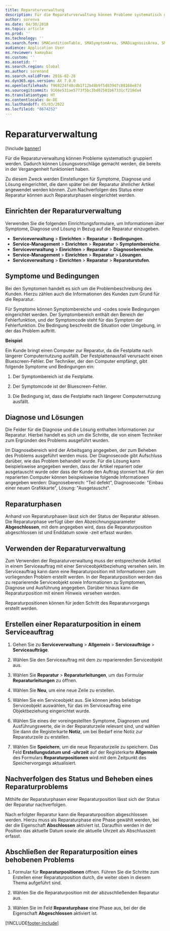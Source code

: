 ```yaml
---
title: Reparaturverwaltung
description: Für die Reparaturverwaltung können Probleme systematisch gruppiert werden. Dadurch können Lösungsvorschläge gemacht werden, die bereits in der Vergangenheit funktioniert haben.
author: sorenva
ms.date: 04/30/2018
ms.topic: article
ms.prod: ''
ms.technology: ''
ms.search.form: SMAConditionTable, SMASymptomArea, SMADiagnosisArea, SMAResolutionTable, SMARepairStage
audience: Application User
ms.reviewer: kamaybac
ms.custom: ''
ms.assetid: ''
ms.search.region: Global
ms.author: sorenand
ms.search.validFrom: 2016-02-28
ms.dyn365.ops.version: AX 7.0.0
ms.openlocfilehash: f969224f48cdb1f12b48b9f5d839d7c88168e87d
ms.sourcegitcommit: 9166e531ae5773f5bc3bd02501b67331cf216da4
ms.translationtype: HT
ms.contentlocale: de-DE
ms.lasthandoff: 05/03/2022
ms.locfileid: "8674252"
---
```

# <a name="repair-management"></a>Reparaturverwaltung       

[!include [banner](../includes/banner.md)]


Für die Reparaturverwaltung können Probleme systematisch gruppiert werden. Dadurch können Lösungsvorschläge gemacht werden, die bereits in der Vergangenheit funktioniert haben.

Zu diesem Zweck werden Einstellungen für Symptome, Diagnose und Lösung eingerichtet, die dann später bei der Reparatur ähnlicher Artikel angewendet werden können. Zum Nachverfolgen des Status einer Reparatur können auch Reparaturphasen eingerichtet werden.

## <a name="setting-up-repair-management"></a>Einrichten der Reparaturverwaltung

Verwenden Sie die folgenden Einrichtungsformulare, um Informationen über Symptome, Diagnose und Lösung in Bezug auf die Reparatur einzugeben.

- **Serviceverwaltung** \> **Einrichten** \> **Reparatur** \> **Bedingungen**.
- **Service-Management** \> **Einrichten** \> **Reparatur** \> **Symptombereiche**.
-  **Serviceverwaltung** \> **Einrichten** \> **Reparatur** \> **Diagnosebereiche**.
- **Service-Management** \> **Einrichten** \> **Reparatur** \> **Lösungen**.
- **Serviceverwaltung** \> **Einrichten** \> **Reparatur** \> **Reparaturstufen**.

## <a name="symptoms-and-conditions"></a>Symptome und Bedingungen

Bei den Symptomen handelt es sich um die Problembeschreibung des Kunden. Hierzu zählen auch die Informationen des Kunden zum Grund für die Reparatur.

Für Symptome können Symptombereiche und -codes sowie Bedingungen eingerichtet werden. Der Symptombereich enthält den Bereich der Fehlerfunktion, und der Symptomcode steht für das Symptom der Fehlerfunktion. Die Bedingung beschreibt die Situation oder Umgebung, in der das Problem auftritt.

**Beispiel**

Ein Kunde bringt einen Computer zur Reparatur, da die Festplatte nach längerer Computernutzung ausfällt. Der Festplattenausfall verursacht einen Bluescreen-Fehler. Der Techniker, der den Computer empfängt, gibt folgende Symptome und Bedingungen ein:

1.  Der Symptombereich ist die Festplatte.

2.  Der Symptomcode ist der Bluescreen-Fehler.

3.  Die Bedingung ist, dass die Festplatte nach längerer Computernutzung ausfällt.

## <a name="diagnosis-and-resolutions"></a>Diagnose und Lösungen

Die Felder für die Diagnose und die Lösung enthalten Informationen zur Reparatur. Hierbei handelt es sich um die Schritte, die von einem Techniker zum Ergründen des Problems ausgeführt wurden.

Im Diagnosebereich wird der Arbeitsgang angegeben, der zum Beheben des Problems ausgeführt werden muss. Der Diagnosecode gibt Aufschluss darüber, wie das Problem behandelt wurde. Für die Lösung kann beispielsweise angegeben werden, dass der Artikel repariert oder ausgetauscht wurde oder dass der Kunde den Auftrag storniert hat. Für den reparierten Computer können beispielsweise folgende Informationen angegeben werden: Diagnosebereich: "Teil defekt", Diagnosecode: "Einbau einer neuen Grafikkarte", Lösung: "Ausgetauscht".

## <a name="repair-stages"></a>Reparaturphasen

Anhand von Reparaturphasen lässt sich der Status der Reparatur ablesen. Die Reparaturphase verfügt über den Abzeichnungsparameter **Abgeschlossen**, mit dem angegeben wird, dass die Reparaturposition abgeschlossen ist und Enddatum sowie -zeit erfasst wurden.

## <a name="applying-repair-management"></a>Verwenden der Reparaturverwaltung

Zum Verwenden der Reparaturverwaltung muss der entsprechende Artikel in einem Serviceauftrag mit einer Serviceobjektbeziehung versehen sein. Im Serviceauftrag kann dann eine Reparaturposition mit Informationen zum vorliegenden Problem erstellt werden. In der Reparaturposition werden das zu reparierende Serviceobjekt sowie Informationen zu Symptomen, Diagnose und Ausführung angegeben. Darüber hinaus kann die Reparaturposition mit einem Hinweis versehen werden.

Reparaturpositionen können für jeden Schritt des Reparaturvorgangs erstellt werden.

## <a name="create-a-repair-line-on-a-service-order"></a>Erstellen einer Reparaturposition in einem Serviceauftrag

1.  Gehen Sie zu **Serviceverwaltung** \> **Allgemein** \> **Serviceaufträge** \> **Serviceaufträge**.

2.  Wählen Sie den Serviceauftrag mit dem zu reparierenden Serviceobjekt aus.

3.  Wählen Sie **Reparatur** \> **Reparaturleitungen**, um das Formular **Reparaturleitungen** zu öffnen.

4.  Wählen Sie **Neu**, um eine neue Zeile zu erstellen.

5.  Wählen Sie ein Serviceobjekt aus. Sie können jedes beliebige Serviceobjekt auswählen, für das im Serviceauftrag eine Objektbeziehung eingerichtet wurde.

6.  Wählen Sie eines der voreingestellten Symptome, Diagnosen und Ausführungswerte, die in der Reparaturzeile relevant sind, und wählen Sie dann die Registerkarte **Notiz**, um bei Bedarf eine Notiz zur Reparaturzeile zu erstellen.

7.  Wählen Sie **Speichern**, um die neue Reparaturzeile zu speichern. Das Feld **Erstellungsdatum und -uhrzeit** auf der Registerkarte **Allgemein** des Formulars **Reparaturpositionen** wird mit dem Zeitpunkt des Speichervorgangs aktualisiert.

## <a name="tracking-progress-and-resolving-a-repair-issue"></a>Nachverfolgen des Status und Beheben eines Reparaturproblems

Mithilfe der Reparaturphasen einer Reparaturposition lässt sich der Status der Reparatur nachverfolgen.

Nach erfolgter Reparatur kann die Reparaturposition abgeschlossen werden. Hierzu muss als Reparaturphase eine Phase gewählt werden, bei der die Eigenschaft **Abschlossen** aktiviert ist. Daraufhin werden in der Position das aktuelle Datum sowie die aktuelle Uhrzeit als Abschlusszeit erfasst.

## <a name="close-a-repair-line-for-a-resolved-issue"></a>Abschließen der Reparaturposition eines behobenen Problems

1.  Formular für **Reparaturpositionen** öffnen. Führen Sie die Schritte zum Erstellen einer Reparaturposition durch, die weiter oben in diesem Thema aufgeführt sind.

2.  Wählen Sie die Reparaturposition mit der abzuschließenden Reparatur aus.

3.  Wählen Sie im Feld **Reparaturphase** eine Phase aus, bei der die Eigenschaft **Abgeschlossen** aktiviert ist.

  




[!INCLUDE[footer-include](../../includes/footer-banner.md)]